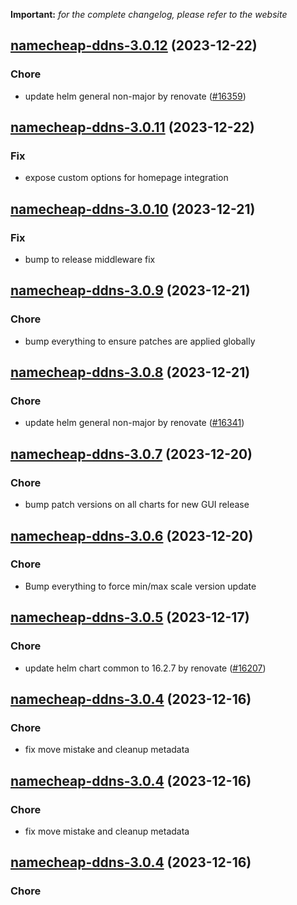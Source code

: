 **Important:**
*for the complete changelog, please refer to the website*




## [namecheap-ddns-3.0.12](https://github.com/truecharts/charts/compare/namecheap-ddns-3.0.11...namecheap-ddns-3.0.12) (2023-12-22)

### Chore

- update helm general non-major by renovate ([#16359](https://github.com/truecharts/charts/issues/16359))
  
  


## [namecheap-ddns-3.0.11](https://github.com/truecharts/charts/compare/namecheap-ddns-3.0.10...namecheap-ddns-3.0.11) (2023-12-22)

### Fix

- expose custom options for homepage integration
  
  


## [namecheap-ddns-3.0.10](https://github.com/truecharts/charts/compare/namecheap-ddns-3.0.9...namecheap-ddns-3.0.10) (2023-12-21)

### Fix

- bump to release middleware fix
  
  


## [namecheap-ddns-3.0.9](https://github.com/truecharts/charts/compare/namecheap-ddns-3.0.8...namecheap-ddns-3.0.9) (2023-12-21)

### Chore

- bump everything to ensure patches are applied globally
  
  


## [namecheap-ddns-3.0.8](https://github.com/truecharts/charts/compare/namecheap-ddns-3.0.7...namecheap-ddns-3.0.8) (2023-12-21)

### Chore

- update helm general non-major by renovate ([#16341](https://github.com/truecharts/charts/issues/16341))
  
  


## [namecheap-ddns-3.0.7](https://github.com/truecharts/charts/compare/namecheap-ddns-3.0.6...namecheap-ddns-3.0.7) (2023-12-20)

### Chore

- bump patch versions on all charts for new GUI release
  
  


## [namecheap-ddns-3.0.6](https://github.com/truecharts/charts/compare/namecheap-ddns-3.0.5...namecheap-ddns-3.0.6) (2023-12-20)

### Chore

- Bump everything to force min/max scale version update
  
  


## [namecheap-ddns-3.0.5](https://github.com/truecharts/charts/compare/namecheap-ddns-3.0.4...namecheap-ddns-3.0.5) (2023-12-17)

### Chore

- update helm chart common to 16.2.7 by renovate ([#16207](https://github.com/truecharts/charts/issues/16207))
  
  


## [namecheap-ddns-3.0.4](https://github.com/truecharts/charts/compare/namecheap-ddns-2.0.11...namecheap-ddns-3.0.4) (2023-12-16)

### Chore

- fix move mistake and cleanup metadata
  
  


## [namecheap-ddns-3.0.4](https://github.com/truecharts/charts/compare/namecheap-ddns-2.0.11...namecheap-ddns-3.0.4) (2023-12-16)

### Chore

- fix move mistake and cleanup metadata
  
  


## [namecheap-ddns-3.0.4](https://github.com/truecharts/charts/compare/namecheap-ddns-2.0.11...namecheap-ddns-3.0.4) (2023-12-16)

### Chore
